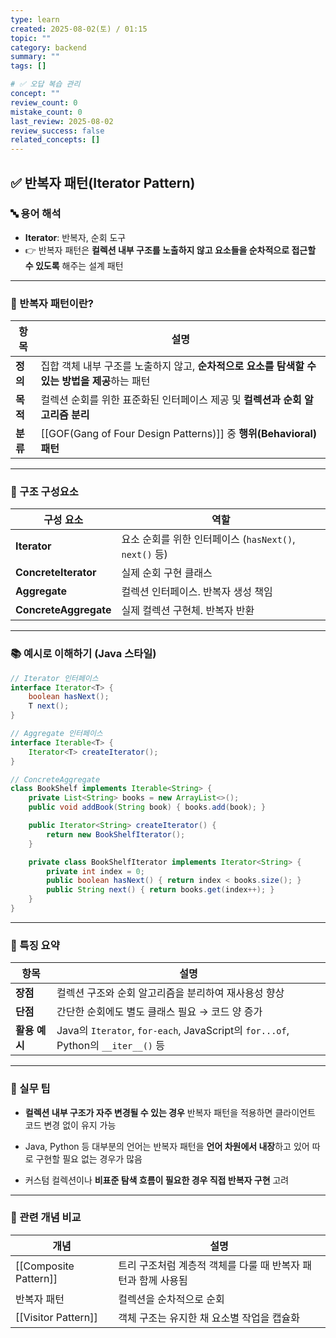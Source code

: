 ```yaml
---
type: learn
created: 2025-08-02(토) / 01:15
topic: ""
category: backend
summary: ""
tags: []

# ✅ 오답 복습 관리
concept: ""
review_count: 0
mistake_count: 0
last_review: 2025-08-02
review_success: false
related_concepts: []
---
```


## ✅ 반복자 패턴(Iterator Pattern)

### 🔤 용어 해석

- **Iterator**: 반복자, 순회 도구
- 👉 반복자 패턴은 **컬렉션 내부 구조를 노출하지 않고 요소들을 순차적으로 접근할 수 있도록** 해주는 설계 패턴

---

### 🧩 반복자 패턴이란?

| 항목 | 설명 |
|------|------|
| **정의** | 집합 객체 내부 구조를 노출하지 않고, **순차적으로 요소를 탐색할 수 있는 방법을 제공**하는 패턴 |
| **목적** | 컬렉션 순회를 위한 표준화된 인터페이스 제공 및 **컬렉션과 순회 알고리즘 분리** |
| **분류** | [[GOF(Gang of Four Design Patterns)]] 중 **행위(Behavioral) 패턴**

---

### 🧱 구조 구성요소

| 구성 요소 | 역할 |
|-----------|------|
| **Iterator** | 요소 순회를 위한 인터페이스 (`hasNext()`, `next()` 등) |
| **ConcreteIterator** | 실제 순회 구현 클래스 |
| **Aggregate** | 컬렉션 인터페이스. 반복자 생성 책임 |
| **ConcreteAggregate** | 실제 컬렉션 구현체. 반복자 반환

---

### 📚 예시로 이해하기 (Java 스타일)

```java
// Iterator 인터페이스
interface Iterator<T> {
    boolean hasNext();
    T next();
}

// Aggregate 인터페이스
interface Iterable<T> {
    Iterator<T> createIterator();
}

// ConcreteAggregate
class BookShelf implements Iterable<String> {
    private List<String> books = new ArrayList<>();
    public void addBook(String book) { books.add(book); }

    public Iterator<String> createIterator() {
        return new BookShelfIterator();
    }

    private class BookShelfIterator implements Iterator<String> {
        private int index = 0;
        public boolean hasNext() { return index < books.size(); }
        public String next() { return books.get(index++); }
    }
}
````

---

### 🧠 특징 요약

|항목|설명|
|---|---|
|**장점**|컬렉션 구조와 순회 알고리즘을 분리하여 재사용성 향상|
|**단점**|간단한 순회에도 별도 클래스 필요 → 코드 양 증가|
|**활용 예시**|Java의 `Iterator`, `for-each`, JavaScript의 `for...of`, Python의 `__iter__()` 등|

---

### 🎯 실무 팁

- **컬렉션 내부 구조가 자주 변경될 수 있는 경우** 반복자 패턴을 적용하면 클라이언트 코드 변경 없이 유지 가능
    
- Java, Python 등 대부분의 언어는 반복자 패턴을 **언어 차원에서 내장**하고 있어 따로 구현할 필요 없는 경우가 많음
    
- 커스텀 컬렉션이나 **비표준 탐색 흐름이 필요한 경우 직접 반복자 구현** 고려
    

---

### 🧩 관련 개념 비교

|개념|설명|
|---|---|
|[[Composite Pattern]]|트리 구조처럼 계층적 객체를 다룰 때 반복자 패턴과 함께 사용됨|
|반복자 패턴|컬렉션을 순차적으로 순회|
|[[Visitor Pattern]]|객체 구조는 유지한 채 요소별 작업을 캡슐화|